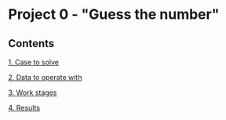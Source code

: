 # Project 0 - "Guess the number"

## Contents

[1. Case to solve](https://github.com/dv-nova/sf_data_science/blob/main/project_0/README.md#Case-to-solve)

[2. Data to operate with](https://github.com/dv-nova/sf_data_science/blob/main/project_0/README.md/Data-to-operate-with)

[3. Work stages](https://github.com/dv-nova/sf_data_science/blob/main/project_0/README.md/Work-stages)

[4. Results](https://github.com/dv-nova/sf_data_science/blob/main/project_0/README.md/Results)


